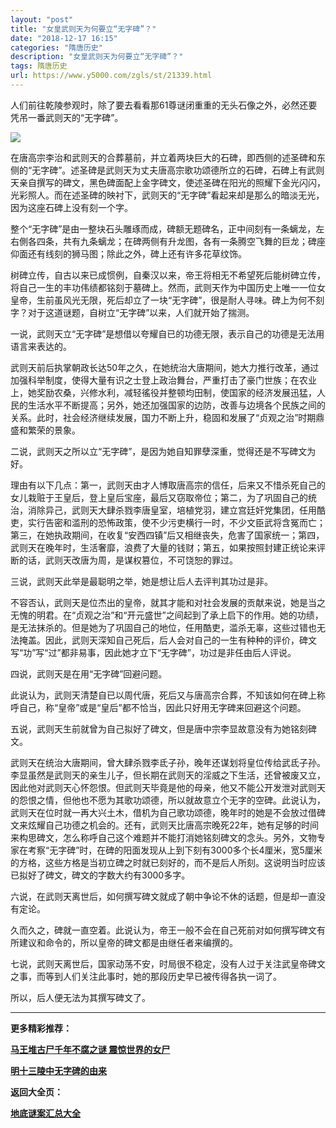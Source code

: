```yaml
---
layout: "post"
title: "女皇武则天为何要立“无字碑”？"
date: "2018-12-17 16:15"
categories: "隋唐历史"
description: "女皇武则天为何要立“无字碑”？"
tags: 隋唐历史
url: https://www.y5000.com/zgls/st/21339.html
---
```






人们前往乾陵参观时，除了要去看看那61尊谜闭重重的无头石像之外，必然还要凭吊一番武则天的“无字碑”。

![](https://img.y5000.com/uploads/allimg/170510/11-1F510093042503.jpg)

在唐高宗李治和武则天的合葬墓前，并立着两块巨大的石碑，即西侧的述圣碑和东侧的“无字碑”。述圣碑是武则天为丈夫唐高宗歌功颂德所立的石碑，石碑上有武则天亲自撰写的碑文，黑色碑面配上金字碑文，使述圣碑在阳光的照耀下金光闪闪，光彩照人。而在述圣碑的映衬下，武则天的“无字碑”看起来却是那么的暗淡无光，因为这座石碑上没有刻一个字。

整个“无字碑”是由一整块石头雕琢而成，碑额无题碑名，正中间刻有一条螭龙，左右側各四条，共有九条螭龙；在碑两侧有升龙图，各有一条腾空飞舞的巨龙；碑座仰面还有线刻的狮马图；除此之外，碑上还有许多花草纹饰。

树碑立传，自古以来已成惯例，自秦汉以来，帝王将相无不希望死后能树碑立传，将自己一生的丰功伟绩都铭刻于墓碑上。然而，武则天作为中国历史上唯一一位女皇帝，生前虽风光无限，死后却立了一块“无字碑”，很是耐人寻味。碑上为何不刻字？对于这道谜题，自树立“无字碑”以来，人们就开始了揣测。

一说，武则天立“无字碑”是想借以夸耀自已的功德无限，表示自己的功德是无法用语言来表达的。

武则天前后执掌朝政长达50年之久，在她统治大唐期间，她大力推行改革，通过加强科举制度，使得大量有识之士登上政治舞台，严重打击了豪门世族；在农业上，她奖励农桑，兴修水利，减轻徭役并整顿均田制，使国家的经济发展迅猛，人民的生活水平不断提高；另外，她还加强国家的边防，改善与边境各个民族之间的关系。此时，社会经济继续发展，国力不断上升，稳固和发展了“贞观之治”时期鼎盛和繁荣的景象。

二说，武则天之所以立“无字碑”，是因为她自知罪孽深重，觉得还是不写碑文为好。

理由有以下几点：第一，武则天由才人博取唐高宗的信任，后来又不惜杀死自己的女儿栽赃于王皇后，登上皇后宝座，最后又窃取帝位；第二，为了巩固自己的统治，消除异己，武则天大肆杀戮李唐皇室，培植党羽，建立宫廷奸党集团，任用酷吏，实行告密和滥刑的恐怖政策，使不少污吏横行一时，不少文臣武将含冤而亡；第三，在她执政期间，在收复“安西四镇”后又相继丧失，危害了国家统一；第四，武则天在晚年时，生活奢靡，浪费了大量的钱财；第五，如果按照封建正统论来评断的话，武则天改唐为周，是谋权篡位，不可饶恕的罪过。

三说，武则天此举是最聪明之举，她是想让后人去评判其功过是非。

不容否认，武则天是位杰出的皇帝，就其才能和对社会发展的贡献来说，她是当之无愧的明君。在“贞观之治”和“开元盛世”之间起到了承上启下的作用。她的功绩，是无法抹杀的。但是她为了巩固自己的地位，任用酷吏，滥杀无辜，这些过错也无法掩盖。因此，武则天深知自己死后，后人会对自己的一生有种种的评价，碑文写“功”写“过”都非易事，因此她才立下“无字碑”，功过是非任由后人评说。

四说，武则天是在用“无字碑”回避问题。

此说认为，武则天清楚自已以周代唐，死后又与唐高宗合葬，不知该如何在碑上称呼自己，称“皇帝”或是“皇后”都不恰当，因此只好用无字碑来回避这个问题。

五说，武则天生前就曾为自己拟好了碑文，但是唐中宗李显故意没有为她铭刻碑文。

武则天在统治大唐期间，曾大肆杀戮李氐子孙，晚年还谋划将皇位传给武氐子孙。李显虽然是武则天的亲生儿子，但长期在武则天的淫威之下生活，还曾被废又立，因此他对武则天心怀怨恨。但武则天毕竟是他的母亲，他又不能公开发泄对武则天的怨恨之情，但他也不愿为其歌功颂德，所以就故意立个无字的空碑。此说认为，武则天在位时就一再大兴土木，借机为自己歌功颂德，晚年时的她是不会放过借碑文来炫耀自己功德之机会的。还有，武则天比唐高宗晚死22年，她有足够的时间来构思碑文，怎么称呼自己这个难题并不能打消她铭刻碑文的念头。另外，文物专家在考察“无字碑”时，在碑的阳面发现从上到下刻有3000多个长4厘米，宽5厘米的方格，这些方格是当初立碑之时就已刻好的，而不是后人所刻。这说明当时应该已拟好了碑文，碑文的字数大约有3000多字。

六说，在武则天离世后，如何撰写碑文就成了朝中争论不休的话题，但是却一直没有定论。

久而久之，碑就一直空着。此说认为，帝王一般不会在自己死前对如何撰写碑文有所建议和命令的，所以皇帝的碑文都是由继任者来编撰的。

七说，武则天离世后，国家动荡不安，时局很不稳定，没有人过于关注武皇帝碑文之事，而等到人们关注此事时，她的那段历史早已被传得各执一词了。

所以，后人便无法为其撰写碑文了。

* * *

**更多精彩推荐：**

**[马王堆古尸千年不腐之谜 震惊世界的女尸](https://www.y5000.com/tsfx/zgkg/21342.html)**

**[明十三陵中无字碑的由来](https://www.y5000.com/tsfx/zgkg/21340.html)**

**返回大全页：**

**[地底谜案汇总大全](https://www.y5000.com/tsfx/zgkg/21356.html)**
